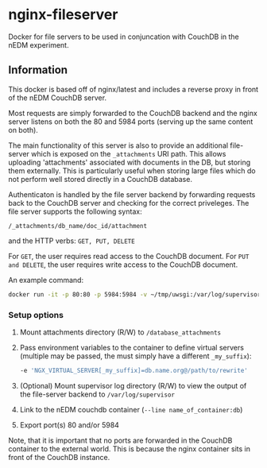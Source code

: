 nginx-fileserver
================

Docker for file servers to be used in conjuncation with CouchDB in the nEDM experiment.

## Information

This docker is based off of nginx/latest and includes a reverse proxy in front
of the nEDM CouchDB server.

Most requests are simply forwarded to the CouchDB backend and the nginx server
listens on both the 80 and 5984 ports (serving up the same content on both).

The main functionality of this server is also to provide an additional
file-server which is exposed on the `_attachments` URI path.  This allows
uploading 'attachments' associated with documents in the DB, but storing them
externally.  This is particularly useful when storing large files which do not
perform well stored directly in a CouchDB database.

Authenticaton is handled by the file server backend by forwarding requests back
to the CouchDB server and checking for the correct priveleges.  The file server
supports the following syntax:

`/_attachments/db_name/doc_id/attachment`

and the HTTP verbs: `GET, PUT, DELETE`

For `GET`, the user requires read access to the CouchDB document.
For `PUT and DELETE`, the user requires write access to the CouchDB document.

An example command:

```sh
docker run -it -p 80:80 -p 5984:5984 -v ~/tmp/uwsgi:/var/log/supervisor --link db:db webapp1
```

### Setup options

1. Mount attachments directory (R/W) to `/database_attachments`
1. Pass environment variables to the container to define virtual servers
(multiple may be passed, the must simply have a different `_my_suffix`):

    ```bash
    -e 'NGX_VIRTUAL_SERVER[_my_suffix]=db.name.org@/path/to/rewrite'
    ```

1. (Optional) Mount supervisor log directory (R/W) to view the output of the file-server backend to `/var/log/supervisor`
1. Link to the nEDM couchdb container (`--line name_of_container:db`)
1. Export port(s) 80 and/or 5984

Note, that it is important that no ports are forwarded in the CouchDB container
to the external world.  This is because the nginx container sits in front of
the CouchDB instance.

